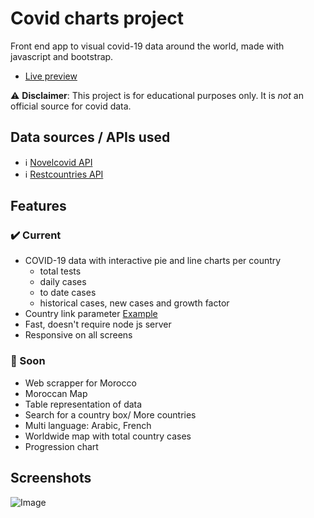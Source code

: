 
# Covid charts project

Front end app to visual covid-19 data around the world, made with javascript and bootstrap.

- [Live preview](https://gouiferda.github.io/covid-charts/)

:warning: **Disclaimer**: This project is for educational purposes only. It is *not* an official source for covid data.

## Data sources / APIs used

- :information_source: [Novelcovid API](https://github.com/novelcovid/api)
- :information_source: [Restcountries API](https://restcountries.eu)

## Features

### :heavy_check_mark: Current

- COVID-19 data with interactive pie and line charts per country
    - total tests
    - daily cases
    - to date cases
    - historical cases, new cases and growth factor
- Country link parameter [Example](https://gouiferda.github.io/covid-charts/?country=usa)
- Fast, doesn't require node js server
- Responsive on all screens

### :hammer: Soon

- Web scrapper for Morocco
- Moroccan Map
- Table representation of data
- Search for a country box/ More countries
- Multi language: Arabic, French
- Worldwide map with total country cases
- Progression chart

## Screenshots

![Image](https://i.imgur.com/eht92ef.png)
